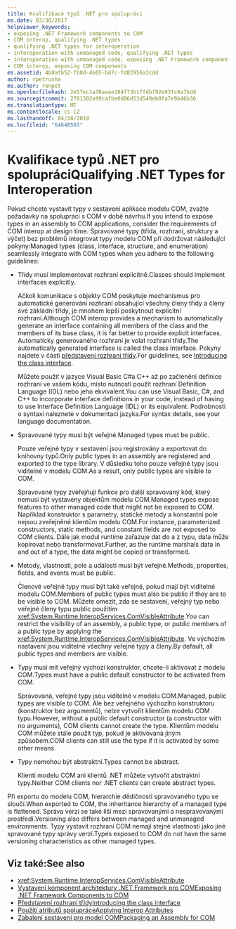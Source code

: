 ```yaml
---
title: Kvalifikace typů .NET pro spolupráci
ms.date: 03/30/2017
helpviewer_keywords:
- exposing .NET Framework components to COM
- COM interop, qualifying .NET types
- qualifying .NET types for interoperation
- interoperation with unmanaged code, qualifying .NET types
- interoperation with unmanaged code, exposing .NET Framework components
- COM interop, exposing COM components
ms.assetid: 4b8afb52-fb8d-4e65-b47c-fd82956a3cdd
author: rpetrusha
ms.author: ronpet
ms.openlocfilehash: 2e57ec1a70aaae384f73b1ffdbf92e93fc0a7bdd
ms.sourcegitcommit: 2701302a99cafbe0d86d53d540eb0fa7e9b46b36
ms.translationtype: MT
ms.contentlocale: cs-CZ
ms.lasthandoff: 04/28/2019
ms.locfileid: "64648565"
---
```

# <a name="qualifying-net-types-for-interoperation"></a><span data-ttu-id="0c1b2-102">Kvalifikace typů .NET pro spolupráci</span><span class="sxs-lookup"><span data-stu-id="0c1b2-102">Qualifying .NET Types for Interoperation</span></span>
<span data-ttu-id="0c1b2-103">Pokud chcete vystavit typy v sestavení aplikace modelu COM, zvažte požadavky na spolupráci s COM v době návrhu.</span><span class="sxs-lookup"><span data-stu-id="0c1b2-103">If you intend to expose types in an assembly to COM applications, consider the requirements of COM interop at design time.</span></span> <span data-ttu-id="0c1b2-104">Spravované typy (třída, rozhraní, struktury a výčet) bez problémů integrovat typy modelu COM při dodržovat následující pokyny:</span><span class="sxs-lookup"><span data-stu-id="0c1b2-104">Managed types (class, interface, structure, and enumeration) seamlessly integrate with COM types when you adhere to the following guidelines:</span></span>  
  
- <span data-ttu-id="0c1b2-105">Třídy musí implementovat rozhraní explicitně.</span><span class="sxs-lookup"><span data-stu-id="0c1b2-105">Classes should implement interfaces explicitly.</span></span>  
  
     <span data-ttu-id="0c1b2-106">Ačkoli komunikace s objekty COM poskytuje mechanismus pro automatické generování rozhraní obsahující všechny členy třídy a členy své základní třídy, je mnohem lepší poskytnout explicitní rozhraní.</span><span class="sxs-lookup"><span data-stu-id="0c1b2-106">Although COM interop provides a mechanism to automatically generate an interface containing all members of the class and the members of its base class, it is far better to provide explicit interfaces.</span></span> <span data-ttu-id="0c1b2-107">Automaticky generovaného rozhraní je volat rozhraní třídy.</span><span class="sxs-lookup"><span data-stu-id="0c1b2-107">The automatically generated interface is called the class interface.</span></span> <span data-ttu-id="0c1b2-108">Pokyny najdete v části [představení rozhraní třídy](com-callable-wrapper.md#introducing-the-class-interface).</span><span class="sxs-lookup"><span data-stu-id="0c1b2-108">For guidelines, see [Introducing the class interface](com-callable-wrapper.md#introducing-the-class-interface).</span></span>  
  
     <span data-ttu-id="0c1b2-109">Můžete použít v jazyce Visual Basic C#a C++ až po začlenění definice rozhraní ve vašem kódu, místo nutnosti použít rozhraní Definition Language (IDL) nebo jeho ekvivalent.</span><span class="sxs-lookup"><span data-stu-id="0c1b2-109">You can use Visual Basic, C#, and C++ to incorporate interface definitions in your code, instead of having to use Interface Definition Language (IDL) or its equivalent.</span></span> <span data-ttu-id="0c1b2-110">Podrobnosti o syntaxi naleznete v dokumentaci jazyka.</span><span class="sxs-lookup"><span data-stu-id="0c1b2-110">For syntax details, see your language documentation.</span></span>  
  
- <span data-ttu-id="0c1b2-111">Spravované typy musí být veřejné.</span><span class="sxs-lookup"><span data-stu-id="0c1b2-111">Managed types must be public.</span></span>  
  
     <span data-ttu-id="0c1b2-112">Pouze veřejné typy v sestavení jsou registrovány a exportovat do knihovny typů.</span><span class="sxs-lookup"><span data-stu-id="0c1b2-112">Only public types in an assembly are registered and exported to the type library.</span></span> <span data-ttu-id="0c1b2-113">V důsledku toho pouze veřejné typy jsou viditelné v modelu COM.</span><span class="sxs-lookup"><span data-stu-id="0c1b2-113">As a result, only public types are visible to COM.</span></span>  
  
     <span data-ttu-id="0c1b2-114">Spravované typy zveřejňují funkce pro další spravovaný kód, který nemusí být vystaveny objektům modelu COM.</span><span class="sxs-lookup"><span data-stu-id="0c1b2-114">Managed types expose features to other managed code that might not be exposed to COM.</span></span> <span data-ttu-id="0c1b2-115">Například konstruktor s parametry, statické metody a konstantní pole nejsou zveřejněné klientům modelu COM.</span><span class="sxs-lookup"><span data-stu-id="0c1b2-115">For instance, parameterized constructors, static methods, and constant fields are not exposed to COM clients.</span></span> <span data-ttu-id="0c1b2-116">Dále jak modul runtime zařazuje dat do a z typu, data může kopírovat nebo transformovat.</span><span class="sxs-lookup"><span data-stu-id="0c1b2-116">Further, as the runtime marshals data in and out of a type, the data might be copied or transformed.</span></span>  
  
- <span data-ttu-id="0c1b2-117">Metody, vlastnosti, pole a události musí být veřejné.</span><span class="sxs-lookup"><span data-stu-id="0c1b2-117">Methods, properties, fields, and events must be public.</span></span>  
  
     <span data-ttu-id="0c1b2-118">Členové veřejné typy musí být také veřejné, pokud mají být viditelné modelu COM.</span><span class="sxs-lookup"><span data-stu-id="0c1b2-118">Members of public types must also be public if they are to be visible to COM.</span></span> <span data-ttu-id="0c1b2-119">Můžete omezit, zda se sestavení, veřejný typ nebo veřejné členy typu public použitím <xref:System.Runtime.InteropServices.ComVisibleAttribute>.</span><span class="sxs-lookup"><span data-stu-id="0c1b2-119">You can restrict the visibility of an assembly, a public type, or public members of a public type by applying the <xref:System.Runtime.InteropServices.ComVisibleAttribute>.</span></span> <span data-ttu-id="0c1b2-120">Ve výchozím nastavení jsou viditelné všechny veřejné typy a členy.</span><span class="sxs-lookup"><span data-stu-id="0c1b2-120">By default, all public types and members are visible.</span></span>  
  
- <span data-ttu-id="0c1b2-121">Typy musí mít veřejný výchozí konstruktor, chcete-li aktivovat z modelu COM.</span><span class="sxs-lookup"><span data-stu-id="0c1b2-121">Types must have a public default constructor to be activated from COM.</span></span>  
  
     <span data-ttu-id="0c1b2-122">Spravovaná, veřejné typy jsou viditelné v modelu COM.</span><span class="sxs-lookup"><span data-stu-id="0c1b2-122">Managed, public types are visible to COM.</span></span> <span data-ttu-id="0c1b2-123">Ale bez veřejného výchozího konstruktoru (konstruktor bez argumentů), nelze vytvořit klientům modelu COM typu.</span><span class="sxs-lookup"><span data-stu-id="0c1b2-123">However, without a public default constructor (a constructor with no arguments), COM clients cannot create the type.</span></span> <span data-ttu-id="0c1b2-124">Klientům modelu COM můžete stále použít typ, pokud je aktivovaná jiným způsobem.</span><span class="sxs-lookup"><span data-stu-id="0c1b2-124">COM clients can still use the type if it is activated by some other means.</span></span>  
  
- <span data-ttu-id="0c1b2-125">Typy nemohou být abstraktní.</span><span class="sxs-lookup"><span data-stu-id="0c1b2-125">Types cannot be abstract.</span></span>  
  
     <span data-ttu-id="0c1b2-126">Klienti modelu COM ani klientů .NET můžete vytvořit abstraktní typy.</span><span class="sxs-lookup"><span data-stu-id="0c1b2-126">Neither COM clients nor .NET clients can create abstract types.</span></span>  
  
 <span data-ttu-id="0c1b2-127">Při exportu do modelu COM, hierarchie dědičnosti spravovaného typu se sloučí.</span><span class="sxs-lookup"><span data-stu-id="0c1b2-127">When exported to COM, the inheritance hierarchy of a managed type is flattened.</span></span> <span data-ttu-id="0c1b2-128">Správa verzí se také liší mezi spravovanými a nespravovanými prostředí.</span><span class="sxs-lookup"><span data-stu-id="0c1b2-128">Versioning also differs between managed and unmanaged environments.</span></span> <span data-ttu-id="0c1b2-129">Typy vystavit rozhraní COM nemají stejné vlastnosti jako jiné spravované typy správy verzí.</span><span class="sxs-lookup"><span data-stu-id="0c1b2-129">Types exposed to COM do not have the same versioning characteristics as other managed types.</span></span>  
  
## <a name="see-also"></a><span data-ttu-id="0c1b2-130">Viz také:</span><span class="sxs-lookup"><span data-stu-id="0c1b2-130">See also</span></span>

- <xref:System.Runtime.InteropServices.ComVisibleAttribute>
- [<span data-ttu-id="0c1b2-131">Vystavení komponent architektury .NET Framework pro COM</span><span class="sxs-lookup"><span data-stu-id="0c1b2-131">Exposing .NET Framework Components to COM</span></span>](../../../docs/framework/interop/exposing-dotnet-components-to-com.md)
- [<span data-ttu-id="0c1b2-132">Představení rozhraní třídy</span><span class="sxs-lookup"><span data-stu-id="0c1b2-132">Introducing the class interface</span></span>](com-callable-wrapper.md#introducing-the-class-interface)
- [<span data-ttu-id="0c1b2-133">Použití atributů spolupráce</span><span class="sxs-lookup"><span data-stu-id="0c1b2-133">Applying Interop Attributes</span></span>](../../../docs/framework/interop/applying-interop-attributes.md)
- [<span data-ttu-id="0c1b2-134">Zabalení sestavení pro model COM</span><span class="sxs-lookup"><span data-stu-id="0c1b2-134">Packaging an Assembly for COM</span></span>](../../../docs/framework/interop/packaging-an-assembly-for-com.md)
